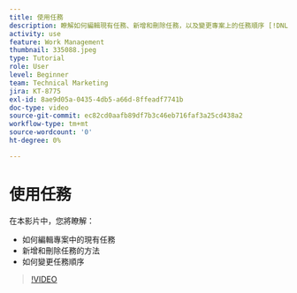 ```yaml
---
title: 使用任務
description: 瞭解如何編輯現有任務、新增和刪除任務，以及變更專案上的任務順序 [!DNL  Workfront].
activity: use
feature: Work Management
thumbnail: 335088.jpeg
type: Tutorial
role: User
level: Beginner
team: Technical Marketing
jira: KT-8775
exl-id: 8ae9d05a-0435-4db5-a66d-8ffeadf7741b
doc-type: video
source-git-commit: ec82cd0aafb89df7b3c46eb716faf3a25cd438a2
workflow-type: tm+mt
source-wordcount: '0'
ht-degree: 0%

---
```


# 使用任務

在本影片中，您將瞭解：

* 如何編輯專案中的現有任務
* 新增和刪除任務的方法
* 如何變更任務順序

>[!VIDEO](https://video.tv.adobe.com/v/335088/?quality=12&learn=on)
